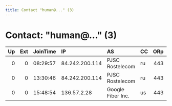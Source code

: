 ```yaml
---
title: Contact "human@..." (3)
---
```


# Contact: "human@..." (3)

|   Up |   Ext | JoinTime   | IP             | AS                | CC   |   ORp |   Dirp | OS      | Version   | Nickname            |   eFamMembers |
|-----:|------:|:-----------|:---------------|:------------------|:-----|------:|-------:|:--------|:----------|:--------------------|--------------:|
|    0 |     0 | 08:29:57   | 84.242.200.114 | PJSC Rostelecom   | ru   |   443 |      0 | Windows | 0.3.0.8   | ididntedittheconfig |             1 |
|    0 |     0 | 13:30:46   | 84.242.200.114 | PJSC Rostelecom   | ru   |   443 |      0 | Windows | 0.3.0.8   | ididntedittheconfig |             1 |
|    0 |     0 | 15:48:54   | 136.57.2.28    | Google Fiber Inc. | us   |   443 |      0 | Windows | 0.3.0.8   | CarolinaSpecial     |             1 |
